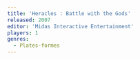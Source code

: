 ```yaml
---
title: 'Heracles : Battle with the Gods'
released: 2007
editor: 'Midas Interactive Entertainment'
players: 1
genres:
  - Plates-formes
---
```

